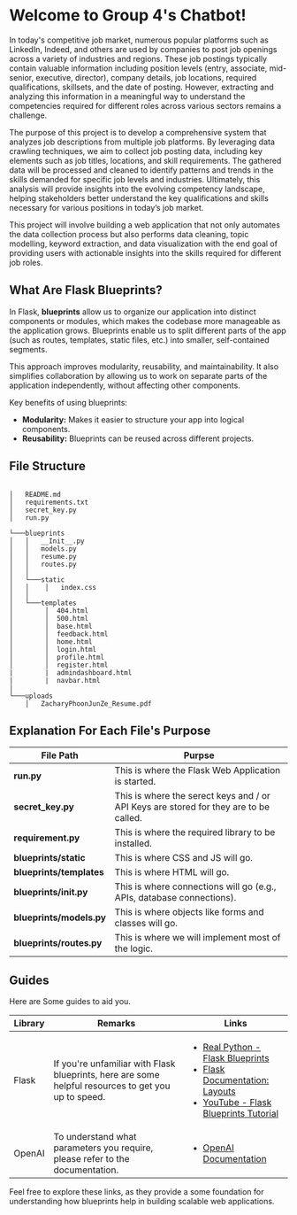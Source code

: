 # Welcome to Group 4's Chatbot!

In today's competitive job market, numerous popular platforms such as LinkedIn, Indeed, and others are used by companies to post job openings across a variety of industries and regions. These job postings typically contain valuable information including position levels (entry, associate, mid-senior, executive, director), company details, job locations, required qualifications, skillsets, and the date of posting. However, extracting and analyzing this information in a meaningful way to understand the competencies required for different roles across various sectors remains a challenge. 

The purpose of this project is to develop a comprehensive system that analyzes job descriptions from multiple job platforms. By leveraging data crawling techniques, we aim to collect job posting data, including key elements such as job titles, locations, and skill requirements. The gathered data will be processed and cleaned to identify patterns and trends in the skills demanded for specific job levels and industries. Ultimately, this analysis will provide insights into the evolving competency landscape, helping stakeholders better understand the key qualifications and skills necessary for various positions in today’s job market. 

This project will involve building a web application that not only automates the data collection process but also performs data cleaning, topic modelling, keyword extraction, and data visualization with the end goal of providing users with actionable insights into the skills required for different job roles. 

## What Are Flask Blueprints?

In Flask, **blueprints** allow us to organize our application into distinct components or modules, which makes the codebase more manageable as the application grows. Blueprints enable us to split different parts of the app (such as routes, templates, static files, etc.) into smaller, self-contained segments.

This approach improves modularity, reusability, and maintainability. It also simplifies collaboration by allowing us to work on separate parts of the application independently, without affecting other components.

Key benefits of using blueprints:

-   **Modularity:** Makes it easier to structure your app into logical components.
-   **Reusability:** Blueprints can be reused across different projects.


## File Structure 
```

│   README.md
│   requirements.txt
│   secret_key.py
│   run.py    

└───blueprints
│   │   __Init__.py
│   │   models.py
│   │   resume.py
│   │   routes.py
│   │
│   └───static
│   │    │   index.css   
│   │ 
│   └───templates
│        │  404.html
│        │  500.html
│        │  base.html
│        │  feedback.html
│        │  home.html
│        │  login.html
│        │  profile.html
│        │  register.html
|        |  admindashboard.html
|        |  navbar.html
│   
└───uploads
    │   ZacharyPhoonJunZe_Resume.pdf
```
## Explanation For Each File's Purpose
| File Path    | Purpse |
| -------- | ------- |
| **run.py**  | This is where the Flask Web Application is started. |
| **secret_key.py**  | This is where the serect keys and / or API Keys are stored for they are to be called. |
| **requirement.py**  | This is where the required library to be installed. |
| **blueprints/static**  | This is where CSS and JS will go. |
| **blueprints/templates** | This is where HTML will go. |
| **blueprints/__init__.py** | This is where connections will go (e.g., APIs, database connections). |
| **blueprints/models.py** | This is where objects like forms and classes will go. |
| **blueprints/routes.py**| This is where we will implement most of the logic.|

## Guides
Here are Some guides to aid you.

| Library  | Remarks | Links  |
| -------- | ------- |------- |
|  Flask   | If you're unfamiliar with Flask blueprints, here are some helpful resources to get you up to speed.   | <ul> <li> [Real Python - Flask Blueprints](https://realpython.com/flask-blueprint/)</li> <li>[Flask Documentation: Layouts](https://flask.palletsprojects.com/en/3.0.x/tutorial/layout/) </li> <li> [YouTube - Flask Blueprints Tutorial](https://www.youtube.com/watch?v=_LMiUOYDxzE)</li> <ul>|
|OpenAI |  To understand what parameters you require, please refer to the documentation.  | <ul> <li> [OpenAI Documentation](https://platform.openai.com/docs/overview)<ul>|


Feel free to explore these links, as they provide a some foundation for understanding how blueprints help in building scalable web applications.